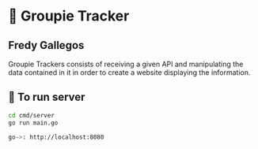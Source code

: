 # 🎸 Groupie Tracker

## Fredy Gallegos

Groupie Trackers consists of receiving a given API and manipulating the data contained in it in order to create a website displaying the information.

## 🚀 To run server

```bash
cd cmd/server
go run main.go

go->: http://localhost:8080
